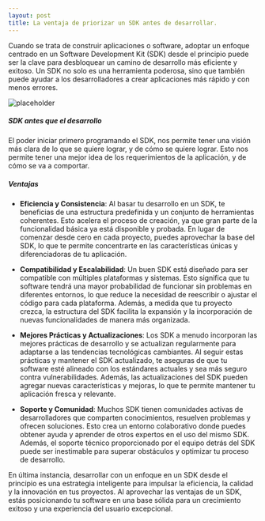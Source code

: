 ```yaml
---
layout: post
title: La ventaja de priorizar un SDK antes de desarrollar.
---
```


Cuando se trata de construir aplicaciones o software, adoptar un enfoque centrado en un Software Development Kit (SDK) desde el principio puede ser la clave para desbloquear un camino de desarrollo más eficiente y exitoso. Un SDK no solo es una herramienta poderosa, sino que también puede ayudar a los desarrolladores a crear aplicaciones más rápido y con menos errores.

![placeholder](https://www.itprotoday.com/sites/itprotoday.com/files/styles/article_featured_retina/public/programming%20evolution.jpg?itok=WTj9-yNz)

##### SDK antes que el desarrollo

El poder iniciar primero programando el SDK, nos permite tener una visión más clara de lo que se quiere lograr, y de cómo se quiere lograr. Esto nos permite tener una mejor idea de los requerimientos de la aplicación, y de cómo se va a comportar.

##### Ventajas

* **Eficiencia y Consistencia**: Al basar tu desarrollo en un SDK, te beneficias de una estructura predefinida y un conjunto de herramientas coherentes. Esto acelera el proceso de creación, ya que gran parte de la funcionalidad básica ya está disponible y probada. En lugar de comenzar desde cero en cada proyecto, puedes aprovechar la base del SDK, lo que te permite concentrarte en las características únicas y diferenciadoras de tu aplicación.

* **Compatibilidad y Escalabilidad**: Un buen SDK está diseñado para ser compatible con múltiples plataformas y sistemas. Esto significa que tu software tendrá una mayor probabilidad de funcionar sin problemas en diferentes entornos, lo que reduce la necesidad de reescribir o ajustar el código para cada plataforma. Además, a medida que tu proyecto crezca, la estructura del SDK facilita la expansión y la incorporación de nuevas funcionalidades de manera más organizada.

* **Mejores Prácticas y Actualizaciones**: Los SDK a menudo incorporan las mejores prácticas de desarrollo y se actualizan regularmente para adaptarse a las tendencias tecnológicas cambiantes. Al seguir estas prácticas y mantener el SDK actualizado, te aseguras de que tu software esté alineado con los estándares actuales y sea más seguro contra vulnerabilidades. Además, las actualizaciones del SDK pueden agregar nuevas características y mejoras, lo que te permite mantener tu aplicación fresca y relevante.

* **Soporte y Comunidad**: Muchos SDK tienen comunidades activas de desarrolladores que comparten conocimientos, resuelven problemas y ofrecen soluciones. Esto crea un entorno colaborativo donde puedes obtener ayuda y aprender de otros expertos en el uso del mismo SDK. Además, el soporte técnico proporcionado por el equipo detrás del SDK puede ser inestimable para superar obstáculos y optimizar tu proceso de desarrollo.

En última instancia, desarrollar con un enfoque en un SDK desde el principio es una estrategia inteligente para impulsar la eficiencia, la calidad y la innovación en tus proyectos. Al aprovechar las ventajas de un SDK, estás posicionando tu software en una base sólida para un crecimiento exitoso y una experiencia del usuario excepcional. 

